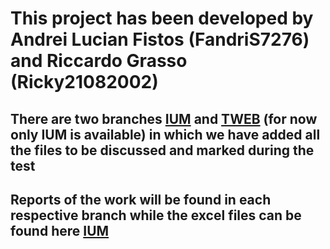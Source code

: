 # This project has been developed by Andrei Lucian Fistos (FandriS7276) and Riccardo Grasso (Ricky21082002)
## There are two branches [IUM](https://github.com/FandriS7276/IUM-TWEB/tree/IUM) and [TWEB](https://github.com/FandriS7276/IUM-TWEB/tree/T-WEB) (for now only IUM is available) in which we have added all the files to be discussed and marked during the test
## Reports of the work will be found in each respective branch while the excel files can be found here [IUM](https://docs.google.com/spreadsheets/d/1uU6QY0RiL3iy-FRAg0VobryYtXgca4m97mPDYgbhUmk/edit?usp=sharing)
